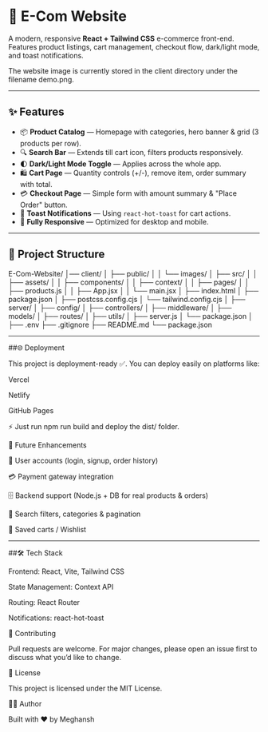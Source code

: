 # 🛒 E-Com Website

A modern, responsive **React + Tailwind CSS** e-commerce front-end.  
Features product listings, cart management, checkout flow, dark/light mode, and toast notifications.  

The website image is currently stored in the client directory under the filename demo.png.

---

## ✨ Features

- 📦 **Product Catalog** — Homepage with categories, hero banner & grid (3 products per row).  
- 🔍 **Search Bar** — Extends till cart icon, filters products responsively.  
- 🌓 **Dark/Light Mode Toggle** — Applies across the whole app.  
- 🛍️ **Cart Page** — Quantity controls (+/-), remove item, order summary with total.  
- 💳 **Checkout Page** — Simple form with amount summary & "Place Order" button.  
- 🔔 **Toast Notifications** — Using `react-hot-toast` for cart actions.  
- 📱 **Fully Responsive** — Optimized for desktop and mobile.  

---

## 📂 Project Structure
E-Com-Website/
│── client/
│   ├── public/
│   │   └── images/
│   ├── src/
│   │   ├── assets/
│   │   ├── components/
│   │   ├── context/
│   │   ├── pages/
│   │   ├── products.js
│   │   ├── App.jsx
│   │   └── main.jsx
│   ├── index.html
│   ├── package.json
│   ├── postcss.config.cjs
│   └── tailwind.config.cjs
│
├── server/
│   ├── config/
│   ├── controllers/
│   ├── middleware/
│   ├── models/
│   ├── routes/
│   ├── utils/
│   ├── server.js
│   └── package.json
│
├── .env
├── .gitignore
├── README.md
└── package.json

---

##🌐 Deployment

This project is deployment-ready ✅.
You can deploy easily on platforms like:

Vercel

Netlify

GitHub Pages

⚡ Just run npm run build and deploy the dist/ folder.

🔮 Future Enhancements

👤 User accounts (login, signup, order history)

💳 Payment gateway integration

🗄️ Backend support (Node.js + DB for real products & orders)

🎯 Search filters, categories & pagination

🛒 Saved carts / Wishlist

---

##🛠️ Tech Stack

Frontend: React, Vite, Tailwind CSS

State Management: Context API

Routing: React Router

Notifications: react-hot-toast

🤝 Contributing

Pull requests are welcome. For major changes, please open an issue first to discuss what you’d like to change.

📜 License

This project is licensed under the MIT License.

👨‍💻 Author

Built with ❤️ by Meghansh
